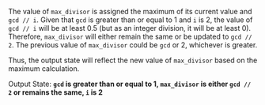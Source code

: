 The value of `max_divisor` is assigned the maximum of its current value and `gcd // i`. Given that `gcd` is greater than or equal to 1 and `i` is 2, the value of `gcd // i` will be at least 0.5 (but as an integer division, it will be at least 0). Therefore, `max_divisor` will either remain the same or be updated to `gcd // 2`. The previous value of `max_divisor` could be `gcd` or 2, whichever is greater. 

Thus, the output state will reflect the new value of `max_divisor` based on the maximum calculation. 

Output State: **`gcd` is greater than or equal to 1, `max_divisor` is either `gcd // 2` or remains the same, `i` is 2**
